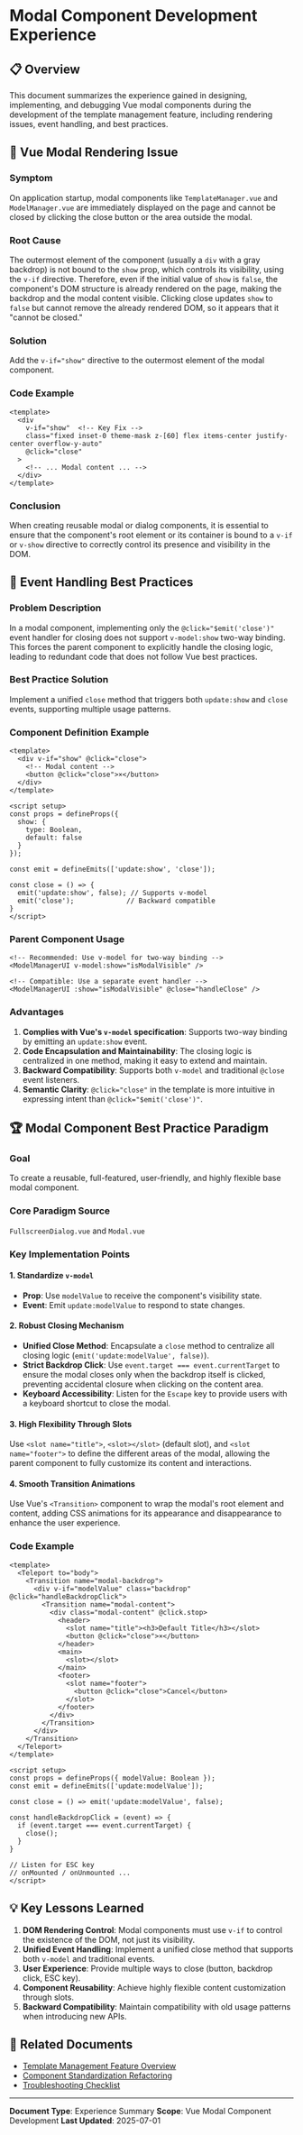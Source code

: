 # Modal Component Development Experience

## 📋 Overview

This document summarizes the experience gained in designing, implementing, and debugging Vue modal components during the development of the template management feature, including rendering issues, event handling, and best practices.

## 🚨 Vue Modal Rendering Issue

### Symptom
On application startup, modal components like `TemplateManager.vue` and `ModelManager.vue` are immediately displayed on the page and cannot be closed by clicking the close button or the area outside the modal.

### Root Cause
The outermost element of the component (usually a `div` with a gray backdrop) is not bound to the `show` prop, which controls its visibility, using the `v-if` directive. Therefore, even if the initial value of `show` is `false`, the component's DOM structure is already rendered on the page, making the backdrop and the modal content visible. Clicking close updates `show` to `false` but cannot remove the already rendered DOM, so it appears that it "cannot be closed."

### Solution
Add the `v-if="show"` directive to the outermost element of the modal component.

### Code Example
```vue
<template>
  <div
    v-if="show"  <!-- Key Fix -->
    class="fixed inset-0 theme-mask z-[60] flex items-center justify-center overflow-y-auto"
    @click="close"
  >
    <!-- ... Modal content ... -->
  </div>
</template>
```

### Conclusion
When creating reusable modal or dialog components, it is essential to ensure that the component's root element or its container is bound to a `v-if` or `v-show` directive to correctly control its presence and visibility in the DOM.

## 🎯 Event Handling Best Practices

### Problem Description
In a modal component, implementing only the `@click="$emit('close')"` event handler for closing does not support `v-model:show` two-way binding. This forces the parent component to explicitly handle the closing logic, leading to redundant code that does not follow Vue best practices.

### Best Practice Solution
Implement a unified `close` method that triggers both `update:show` and `close` events, supporting multiple usage patterns.

### Component Definition Example
```vue
<template>
  <div v-if="show" @click="close">
    <!-- Modal content -->
    <button @click="close">×</button>
  </div>
</template>

<script setup>
const props = defineProps({
  show: {
    type: Boolean,
    default: false
  }
});

const emit = defineEmits(['update:show', 'close']);

const close = () => {
  emit('update:show', false); // Supports v-model
  emit('close');             // Backward compatible
}
</script>
```

### Parent Component Usage
```vue
<!-- Recommended: Use v-model for two-way binding -->
<ModelManagerUI v-model:show="isModalVisible" />

<!-- Compatible: Use a separate event handler -->
<ModelManagerUI :show="isModalVisible" @close="handleClose" />
```

### Advantages
1.  **Complies with Vue's `v-model` specification**: Supports two-way binding by emitting an `update:show` event.
2.  **Code Encapsulation and Maintainability**: The closing logic is centralized in one method, making it easy to extend and maintain.
3.  **Backward Compatibility**: Supports both `v-model` and traditional `@close` event listeners.
4.  **Semantic Clarity**: `@click="close"` in the template is more intuitive in expressing intent than `@click="$emit('close')"`.

## 🏆 Modal Component Best Practice Paradigm

### Goal
To create a reusable, full-featured, user-friendly, and highly flexible base modal component.

### Core Paradigm Source
`FullscreenDialog.vue` and `Modal.vue`

### Key Implementation Points

#### 1. Standardize `v-model`
-   **Prop**: Use `modelValue` to receive the component's visibility state.
-   **Event**: Emit `update:modelValue` to respond to state changes.

#### 2. Robust Closing Mechanism
-   **Unified Close Method**: Encapsulate a `close` method to centralize all closing logic (`emit('update:modelValue', false)`).
-   **Strict Backdrop Click**: Use `event.target === event.currentTarget` to ensure the modal closes only when the backdrop itself is clicked, preventing accidental closure when clicking on the content area.
-   **Keyboard Accessibility**: Listen for the `Escape` key to provide users with a keyboard shortcut to close the modal.

#### 3. High Flexibility Through Slots
Use `<slot name="title">`, `<slot></slot>` (default slot), and `<slot name="footer">` to define the different areas of the modal, allowing the parent component to fully customize its content and interactions.

#### 4. Smooth Transition Animations
Use Vue's `<Transition>` component to wrap the modal's root element and content, adding CSS animations for its appearance and disappearance to enhance the user experience.

### Code Example
```vue
<template>
  <Teleport to="body">
    <Transition name="modal-backdrop">
      <div v-if="modelValue" class="backdrop" @click="handleBackdropClick">
        <Transition name="modal-content">
          <div class="modal-content" @click.stop>
            <header>
              <slot name="title"><h3>Default Title</h3></slot>
              <button @click="close">×</button>
            </header>
            <main>
              <slot></slot>
            </main>
            <footer>
              <slot name="footer">
                <button @click="close">Cancel</button>
              </slot>
            </footer>
          </div>
        </Transition>
      </div>
    </Transition>
  </Teleport>
</template>

<script setup>
const props = defineProps({ modelValue: Boolean });
const emit = defineEmits(['update:modelValue']);

const close = () => emit('update:modelValue', false);

const handleBackdropClick = (event) => {
  if (event.target === event.currentTarget) {
    close();
  }
}

// Listen for ESC key
// onMounted / onUnmounted ...
</script>
```

## 💡 Key Lessons Learned

1.  **DOM Rendering Control**: Modal components must use `v-if` to control the existence of the DOM, not just its visibility.
2.  **Unified Event Handling**: Implement a unified close method that supports both `v-model` and traditional events.
3.  **User Experience**: Provide multiple ways to close (button, backdrop click, ESC key).
4.  **Component Reusability**: Achieve highly flexible content customization through slots.
5.  **Backward Compatibility**: Maintain compatibility with old usage patterns when introducing new APIs.

## 🔗 Related Documents

- [Template Management Feature Overview](./README.md)
- [Component Standardization Refactoring](../107-component-standardization/README.md)
- [Troubleshooting Checklist](./troubleshooting.md)

---

**Document Type**: Experience Summary
**Scope**: Vue Modal Component Development
**Last Updated**: 2025-07-01
